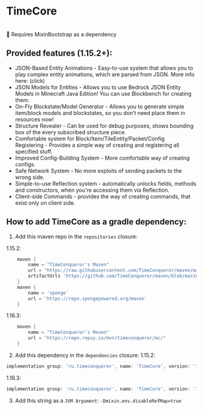 # TimeCore

<br>
&#x1F534; <span>Requires MixinBootstrap as a dependency</span>

## Provided features (1.15.2+):
* JSON-Based Entity Animations - Easy-to-use system that allows you to play complex entity animations, which are parsed from JSON. More info here: (click)
* JSON Models for Entities - Allows you to use Bedrock JSON Entity Models in Minecraft Java Edition! You can use Blockbench for creating them.
* On-Fly Blockstate/Model Generator - Allows you to generate simple item/block models and blockstates, so you don't need place them in resources now!
* Structure Revealer - Can be used for debug purposes, shows bounding box of the every subscribed structure piece.
* Comfortable system for Block/Item/TileEntity/Packet/Config Registering - Provides a simple way of creating and registering all specified stuff.
* Improved Config-Building System - More comfortable way of creating configs.
* Safe Network System - No more exploits of sending packets to the wrong side.
* Simple-to-use Reflection system - automatically unlocks fields, methods and constructors, when you're accessing them via Reflection.
* Client-side Commands - provides the way of creating commands, that exist only on client side.

## How to add TimeCore as a gradle dependency:
1. Add this maven repo in the `repositories` closure:

1.15.2:
```groovy
    maven {
        name = "TimeConqueror's Maven"
        url = "https://raw.githubusercontent.com/TimeConqueror/maven/master"
        artifactUrls 'https://github.com/TimeConqueror/maven/blob/master/' //fallback url
    }
    maven {
        name = 'sponge'
        url = 'https://repo.spongepowered.org/maven'
    }
```
1.16.3:
```groovy
    maven {
        name = "TimeConqueror's Maven"
        url = "https://repo.repsy.io/mvn/timeconqueror/mc/"
    }
```

2. Add this dependency in the `dependencies` closure:
1.15.2:
```groovy
implementation group: 'ru.timeconqueror', name: 'TimeCore', version: '1.15.2-<version-placeholder>', classifier: 'dev', changing: true
```
1.16.3:
```groovy
implementation group: 'ru.timeconqueror', name: 'TimeCore', version: '1.16.3-<version-placeholder>', changing: true
```

3. Add this string as a `JVM Argument`:
`-Dmixin.env.disableRefMap=true`
